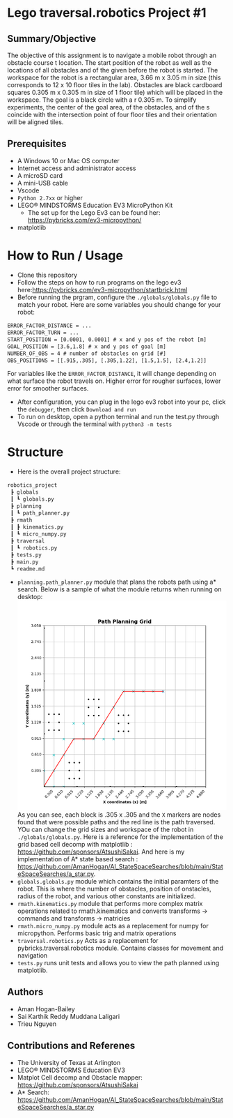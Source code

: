 # Lego traversal.robotics Project #1
## Summary/Objective
The objective of this assignment is to navigate a mobile robot through an obstacle course t
location. The start position of the robot as well as the locations of all obstacles and of the
given before the robot is started.
The workspace for the robot is a rectangular area, 3.66 m x 3.05 m in size (this corresponds to
12 x 10 floor tiles in the lab). Obstacles are black cardboard squares 0.305 m x 0.305 m in
size of 1 floor tile) which will be placed in the workspace. The goal is a black circle with a r
0.305 m. To simplify experiments, the center of the goal area, of the obstacles, and of the s
coincide with the intersection point of four floor tiles and their orientation will be aligned
tiles.

## Prerequisites
- A Windows 10 or Mac OS computer
- Internet access and administrator access
- A microSD card
- A mini-USB cable
- Vscode
- `Python 2.7xx` or higher
- LEGO® MINDSTORMS Education EV3 MicroPython Kit
    - The set up for the Lego Ev3 can be found her: https://pybricks.com/ev3-micropython/
- matplotlib

# How to Run / Usage
- Clone this repository
- Follow the steps on how to run programs on the lego ev3 here:https://pybricks.com/ev3-micropython/startbrick.html
- Before running the prgram, configure the `./globals/globals.py` file to match your robot. Here are some variables you should change for your robot:
```
ERROR_FACTOR_DISTANCE = ...
ERROR_FACTOR_TURN = ...
START_POSITION = [0.0001, 0.0001] # x and y pos of the robot [m]
GOAL_POSITION = [3.6,1.8] # x and y pos of goal [m]
NUMBER_OF_OBS = 4 # number of obstacles on grid [#] 
OBS_POSITIONS = [[.915,.305], [.305,1.22], [1.5,1.5], [2.4,1.2]]
```
For variables like the `ERROR_FACTOR_DISTANCE`, it will change depending on what surface the robot travels on. Higher error for rougher surfaces, lower error for smoother surfaces.
- After configuration, you can plug in the lego ev3 robot into your pc, click the `debugger`, then click `Download and run`
- To run on desktop, open a python terminal and run the test.py through Vscode or through the terminal with `python3 -m tests`

# Structure
- Here is the overall project structure:
```
robotics_project
 ┣ globals
 ┃ ┗ globals.py
 ┣ planning
 ┃ ┗ path_planner.py
 ┣ rmath
 ┃ ┣ kinematics.py
 ┃ ┗ micro_numpy.py
 ┣ traversal
 ┃ ┗ robotics.py
 ┣ tests.py
 ┣ main.py
 ┗ readme.md
```
- `planning.path_planner.py` module that plans the robots path using a* search. Below is a sample of what the module returns when running on desktop: ![Image of path planner](planned_path.png) As you can see, each block is .305 x .305 and the `X` markers are nodes found that were possible paths and the red line is the path traversed. YOu can change the grid sizes and workspace of the robot in `./globals/globals.py`. Here is a reference for the implementation of the grid based cell decomp with matplotlib : https://github.com/sponsors/AtsushiSakai. And here is my implementation of A* state based search : https://github.com/AmanHogan/AI_StateSpaceSearches/blob/main/StateSpaceSearches/a_star.py.
- `globals.globals.py` module which contains the initial paramters of the robot. This is where the number of obstacles, position of onstacles, radius of the robot, and various other constants are initialized. 
- `rmath.kinematics.py` module that performs more complex matrix operations related to rmath.kinematics and converts transforms -> commands and transforms -> matricies
- `rmath.micro_numpy.py` module acts as a replacement for numpy for micropython. Performs basic trig and matrix operations
- `traversal.robotics.py` Acts as a replacement for pybricks.traversal.robotics module. Contains classes for movement and navigation
- `tests.py` runs unit tests and allows you to view the path planned using matplotlib.

## Authors
- Aman Hogan-Bailey
- Sai Karthik Reddy Muddana Laligari
- Trieu Nguyen

## Contributions and Referenes
- The University of Texas at Arlington
- LEGO® MINDSTORMS Education EV3
- Matplot Cell decomp and Obstacle mapper: https://github.com/sponsors/AtsushiSakai
- A* Search: https://github.com/AmanHogan/AI_StateSpaceSearches/blob/main/StateSpaceSearches/a_star.py
